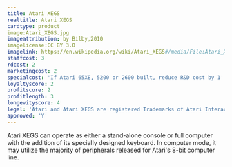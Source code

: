 ```yaml
---
title: Atari XEGS
realtitle: Atari XEGS
cardtype: product
image:Atari_XEGS.jpg
imageattribution: by Bilby,2010
imagelicense:CC BY 3.0
imagelink: https://en.wikipedia.org/wiki/Atari_XEGS#/media/File:Atari_XEGS.jpg
staffcost: 3
rdcost: 2
marketingcost: 2
specialcost: 'If Atari 65XE, 5200 or 2600 built, reduce R&D cost by 1'
loyaltyscore: 2
profitscore: 2
profitlength: 3
longevityscore: 4
legal: 'Atari and Atari XEGS are registered Trademarks of Atari Interactive, Inc.'
approved: 'Y'
---
```


Atari XEGS can operate as either a stand-alone console or full computer with the addition of its specially designed keyboard. In computer mode, it may utilize the majority of peripherals released for Atari's 8-bit computer line. 
